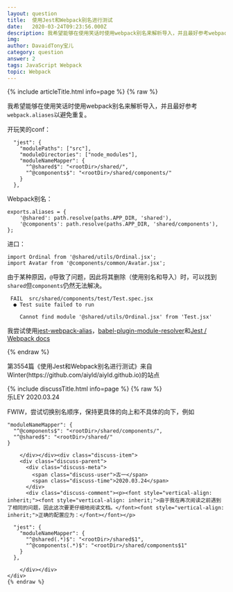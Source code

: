 ```yaml
---
layout: question
title:  使用Jest和Webpack别名进行测试
date:   2020-03-24T09:23:56.000Z
description: 我希望能够在使用笑话时使用webpack别名来解析导入，并且最好参考webpack.aliases以避免重复。开玩笑的conf：  "jest" ...
img: 
author: DavaidTony宝儿
category: question
answer: 2
tags: JavaScript Webpack
topic: Webpack
---
```

<div class="article-root">
  <div class="article">
    {% include articleTitle.html info=page %}
    {% raw %}
    <div class="article-content"><p><font style="vertical-align: inherit;"><font style="vertical-align: inherit;">我希望能够在使用笑话时使用webpack别名来解析导入，并且最好参考</font></font><code>webpack.aliases</code><font style="vertical-align: inherit;"><font style="vertical-align: inherit;">以避免重复。</font></font></p>

<p><font style="vertical-align: inherit;"><font style="vertical-align: inherit;">开玩笑的conf：</font></font></p>

<pre><code>  "jest": {<font></font>
    "modulePaths": ["src"],<font></font>
    "moduleDirectories": ["node_modules"],<font></font>
    "moduleNameMapper": {<font></font>
      "^@shared$": "&lt;rootDir&gt;/shared/",<font></font>
      "^@components$": "&lt;rootDir&gt;/shared/components/"<font></font>
    }<font></font>
  },<font></font>
</code></pre>

<p><font style="vertical-align: inherit;"><font style="vertical-align: inherit;">Webpack别名：</font></font></p>

<pre><code>exports.aliases = {<font></font>
    '@shared': path.resolve(paths.APP_DIR, 'shared'),<font></font>
    '@components': path.resolve(paths.APP_DIR, 'shared/components'),<font></font>
};<font></font>
</code></pre>

<p><font style="vertical-align: inherit;"><font style="vertical-align: inherit;">进口：</font></font></p>

<pre><code>import Ordinal from '@shared/utils/Ordinal.jsx';<font></font>
import Avatar from '@components/common/Avatar.jsx';<font></font>
</code></pre>

<p><font style="vertical-align: inherit;"><font style="vertical-align: inherit;">由于某种原因，</font></font><code>@</code><font style="vertical-align: inherit;"><font style="vertical-align: inherit;">导致了问题，因此将其删除（使用别名和导入）时，可以找到</font></font><code>shared</code><font style="vertical-align: inherit;"><font style="vertical-align: inherit;">但</font></font><code>components</code><font style="vertical-align: inherit;"><font style="vertical-align: inherit;">仍然无法解决。</font></font></p>

<pre><code> FAIL  src/shared/components/test/Test.spec.jsx<font></font>
  ● Test suite failed to run<font></font>
<font></font>
    Cannot find module '@shared/utils/Ordinal.jsx' from 'Test.jsx'<font></font>
</code></pre>

<p><font style="vertical-align: inherit;"><font style="vertical-align: inherit;">我尝试使用</font></font><a href="https://github.com/mwolson/jest-webpack-alias" rel="noreferrer"><font style="vertical-align: inherit;"><font style="vertical-align: inherit;">jest-webpack-alias</font></font></a><font style="vertical-align: inherit;"><font style="vertical-align: inherit;">，</font></font><a href="https://github.com/tleunen/babel-plugin-module-resolver" rel="noreferrer"><font style="vertical-align: inherit;"><font style="vertical-align: inherit;">babel-plugin-module-resolver</font></font></a><font style="vertical-align: inherit;"><font style="vertical-align: inherit;">和</font></font><a href="https://facebook.github.io/jest/docs/webpack.html" rel="noreferrer"><font style="vertical-align: inherit;"><font style="vertical-align: inherit;">Jest / Webpack docs</font></font></a></p></div>
    {% endraw %}
  </div>
  <p class="winter_mark">第3554篇《使用Jest和Webpack别名进行测试》来自Winter(https://github.com/aiyld/aiyld.github.io)的站点</p>
  <div class="discuss-wrapper">
    {% include discussTitle.html info=page %}
    {% raw %}
    <div class="discuss-list">
    <div class="discuss-item">
        <div class="discuss-parent">
          <div class="discuss-meta">
            <span class="discuss-user">乐LEY</span>
            <span class="discuss-time">2020.03.24</span>
          </div>
          <div class="discuss-comment"><p><font style="vertical-align: inherit;"><font style="vertical-align: inherit;">FWIW，尝试切换别名顺序，保持更具体的向上和不具体的向下，例如 </font></font></p>

<pre><code>"moduleNameMapper": {<font></font>
  "^@components$": "&lt;rootDir&gt;/shared/components/",<font></font>
  "^@shared$": "&lt;rootDir&gt;/shared/"<font></font>
}<font></font>
</code></pre></div>
        </div></div><div class="discuss-item">
        <div class="discuss-parent">
          <div class="discuss-meta">
            <span class="discuss-user">古一</span>
            <span class="discuss-time">2020.03.24</span>
          </div>
          <div class="discuss-comment"><p><font style="vertical-align: inherit;"><font style="vertical-align: inherit;">由于我在再次阅读之前遇到了相同的问题，因此这次要更仔细地阅读文档。</font><font style="vertical-align: inherit;">正确的配置应为：</font></font></p>

<pre><code>  "jest": {<font></font>
    "moduleNameMapper": {<font></font>
      "^@shared(.*)$": "&lt;rootDir&gt;/shared$1",<font></font>
      "^@components(.*)$": "&lt;rootDir&gt;/shared/components$1"<font></font>
    }<font></font>
  },<font></font>
</code></pre></div>
        </div></div>
    </div>
    {% endraw %}
  </div>
<div>
